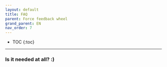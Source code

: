 ```yaml
---
layout: default
title: FAQ
parent: Force feedback wheel
grand_parent: EN
nav_order: 7
---
```


- TOC
{:toc}

---

### Is it needed at all? :)